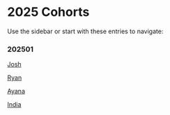 # 2025 Cohorts

Use the sidebar or start with these entries to navigate:
 
### 202501

 [Josh](/Blog/2025/Computergalli/)
 
 [Ryan](/Blog/2025/Ryan%20Edwards/)
 
 [Ayana](/Blog/2025/asmithxu)
 
 [India](/Blog/2025/Computergalli)
  

 